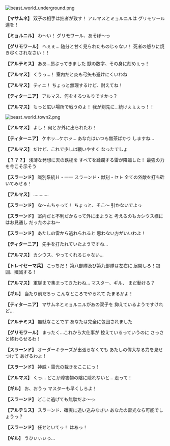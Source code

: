 
![beast_world_underground.png](../images/backgrounds/beast_world_underground.png)

**【マサムネ】**
双子の相手は拙者が致す！
アルマスとミョルニルは
グリモワール達を！

**【ミョルニル】**
わ～い！
グリモワール、あそぼ～っ

**【グリモワール】**
へぇぇ…
随分と甘く見られたものじゃない！
死者の怒りに焼き尽くされなさい！！

**【アルテミス】**
ああ…昂ぶってきました
獣の数字、その身に刻めぇっ！

**【アルマス】**
くうっ…！
室内だと炎も弓矢も避けにくいわね

**【アルマス】**
ティニ！
ちょっと無理するけど、耐えてね！

**【ティターニア】**
アルマス、何をするつもりですかっ？

**【アルマス】**
もっと広い場所で戦うのよ！
我が剣先に…続けぇぇぇっ！！

![beast_world_town2.png](../images/backgrounds/beast_world_town2.png)

**【アルマス】**
よし！
何とか外に出られたわ！

**【ティターニア】**
ケホッ…ケホッ…
あなたはいつも無茶ばかり
しますね…

**【アルマス】**
だけど、これで少しは戦いやすく
なったでしょ

**【？？？】**
浅薄な発想に天の鉄槌を
すべてを蹂躙する雷が降臨した！
最強の力を今こそ示そう

**【スラーンド】**
識別系統Ｈ・一一
スラーンド・獣刻・セト
全ての外敵を打ち砕いてみせる！

**【アルマス】**
…………

**【スラーンド】**
な～んちゃって！
ちょっと、そこ～
引かないでよっ

**【スラーンド】**
室内だと不利だからって外に出ようと
考えるのもカシウス様にはお見通し
だったのよね～

**【スラーンド】**
あたしの雷から逃れられると
思わない方がいいわよ！

**【ティターニア】**
先手を打たれていたようですね…

**【アルマス】**
カシウス、やってくれるじゃない…

**【トレイセーマ兵】**
こっちだ！
第八部隊及び第九部隊は左右に
展開しろ！包囲、殲滅する！

**【アルマス】**
軍隊まで集まってきたわね…
マスター、ギル、
まだ動ける？

**【ギル】**
当たり前だろっ
こんなところでやられて
たまるかよ！

**【ティターニア】**
マサムネとミョルニルがあの双子を
抑えているようですけれど…

**【アルテミス】**
無駄なことです
あなたは完全に包囲されました

**【グリモワール】**
まったく…これから大仕事が
控えているっていうのに
さっさと終わらせるわ！

**【スラーンド】**
オーダーキラーズが出張らなくても
あたしの偉大なる力を見せつけて
あげるわよ！

**【スラーンド】**
神威・雷光の裁きをここにっ！

**【アルマス】**
くっ…
どこか障害物の陰に隠れないと…
走って！

**【ギル】**
お、おうっ
マスターも早くしろよ！

**【スラーンド】**
どこに逃げても無駄だよ～っ

**【アルテミス】**
スラーンド、確実に追い込みなさい
あなたの雷光なら可能でしょうっ？

**【スラーンド】**
任せといてっ！
はあっ！

**【ギル】**
うひぃぃぃっ…
